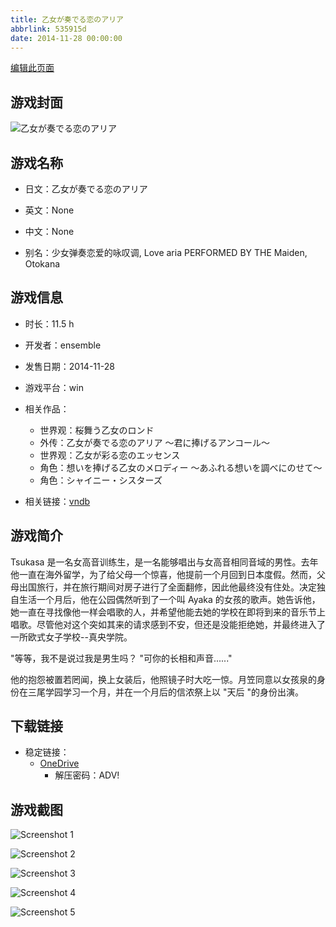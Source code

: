 ```yaml
---
title: 乙女が奏でる恋のアリア
abbrlink: 535915d
date: 2014-11-28 00:00:00
---
```

[编辑此页面](https://github.com/ACG-3/ADV3-source/blob/main/source/_posts/games/%E4%B9%99%E5%A5%B3%E3%81%8C%E5%A5%8F%E3%81%A7%E3%82%8B%E6%81%8B%E3%81%AE%E3%82%A2%E3%83%AA%E3%82%A2%20%EF%BD%9E%E5%90%9B%E3%81%AB%E6%8D%A7%E3%81%92%E3%82%8B%E3%82%A2%E3%83%B3%E3%82%B3%E3%83%BC%E3%83%AB%EF%BD%9E.md)

## 游戏封面

![乙女が奏でる恋のアリア](https://pan.timero.xyz/onedrive/img_lib_001/%E4%B9%99%E5%A5%B3%E3%81%8C%E5%A5%8F%E3%81%A7%E3%82%8B%E6%81%8B%E3%81%AE%E3%82%A2%E3%83%AA%E3%82%A2%20%EF%BD%9E%E5%90%9B%E3%81%AB%E6%8D%A7%E3%81%92%E3%82%8B%E3%82%A2%E3%83%B3%E3%82%B3%E3%83%BC%E3%83%AB%EF%BD%9E_cover.avif)


## 游戏名称

- 日文：乙女が奏でる恋のアリア
- 英文：None
- 中文：None

- 别名：少女弹奏恋爱的咏叹调, Love aria PERFORMED BY THE Maiden, Otokana


## 游戏信息

- 时长：11.5 h
- 开发者：ensemble
- 发售日期：2014-11-28
- 游戏平台：win
- 相关作品：
   - 世界观：桜舞う乙女のロンド
   - 外传：乙女が奏でる恋のアリア ～君に捧げるアンコール～
   - 世界观：乙女が彩る恋のエッセンス
   - 角色：想いを捧げる乙女のメロディー ～あふれる想いを調べにのせて～
   - 角色：シャイニー・シスターズ

- 相关链接：[vndb](https://vndb.org/v15653)


## 游戏简介

Tsukasa 是一名女高音训练生，是一名能够唱出与女高音相同音域的男性。去年他一直在海外留学，为了给父母一个惊喜，他提前一个月回到日本度假。然而，父母出国旅行，并在旅行期间对房子进行了全面翻修，因此他最终没有住处。决定独自生活一个月后，他在公园偶然听到了一个叫 Ayaka 的女孩的歌声。她告诉他，她一直在寻找像他一样会唱歌的人，并希望他能去她的学校在即将到来的音乐节上唱歌。尽管他对这个突如其来的请求感到不安，但还是没能拒绝她，并最终进入了一所欧式女子学校--真央学院。

"等等，我不是说过我是男生吗？
"可你的长相和声音......"

他的抱怨被置若罔闻，换上女装后，他照镜子时大吃一惊。月笠同意以女孩泉的身份在三尾学园学习一个月，并在一个月后的信浓祭上以 "天后 "的身份出演。




## 下载链接

- 稳定链接：
    - [OneDrive](https://pan.timero.xyz/onedrive/adv_lib_001/%E4%B9%99%E5%A5%B3%E3%81%8C%E5%A5%8F%E3%81%A7%E3%82%8B%E6%81%8B%E3%81%AE%E3%82%A2%E3%83%AA%E3%82%A2%20%EF%BD%9E%E5%90%9B%E3%81%AB%E6%8D%A7%E3%81%92%E3%82%8B%E3%82%A2%E3%83%B3%E3%82%B3%E3%83%BC%E3%83%AB%EF%BD%9E)
        - 解压密码：ADV!



## 游戏截图


![Screenshot 1](https://pan.timero.xyz/onedrive/img_lib_001/%E4%B9%99%E5%A5%B3%E3%81%8C%E5%A5%8F%E3%81%A7%E3%82%8B%E6%81%8B%E3%81%AE%E3%82%A2%E3%83%AA%E3%82%A2%20%EF%BD%9E%E5%90%9B%E3%81%AB%E6%8D%A7%E3%81%92%E3%82%8B%E3%82%A2%E3%83%B3%E3%82%B3%E3%83%BC%E3%83%AB%EF%BD%9E_Screenshot_1.avif)

![Screenshot 2](https://pan.timero.xyz/onedrive/img_lib_001/%E4%B9%99%E5%A5%B3%E3%81%8C%E5%A5%8F%E3%81%A7%E3%82%8B%E6%81%8B%E3%81%AE%E3%82%A2%E3%83%AA%E3%82%A2%20%EF%BD%9E%E5%90%9B%E3%81%AB%E6%8D%A7%E3%81%92%E3%82%8B%E3%82%A2%E3%83%B3%E3%82%B3%E3%83%BC%E3%83%AB%EF%BD%9E_Screenshot_2.avif)

![Screenshot 3](https://pan.timero.xyz/onedrive/img_lib_001/%E4%B9%99%E5%A5%B3%E3%81%8C%E5%A5%8F%E3%81%A7%E3%82%8B%E6%81%8B%E3%81%AE%E3%82%A2%E3%83%AA%E3%82%A2%20%EF%BD%9E%E5%90%9B%E3%81%AB%E6%8D%A7%E3%81%92%E3%82%8B%E3%82%A2%E3%83%B3%E3%82%B3%E3%83%BC%E3%83%AB%EF%BD%9E_Screenshot_3.avif)

![Screenshot 4](https://pan.timero.xyz/onedrive/img_lib_001/%E4%B9%99%E5%A5%B3%E3%81%8C%E5%A5%8F%E3%81%A7%E3%82%8B%E6%81%8B%E3%81%AE%E3%82%A2%E3%83%AA%E3%82%A2%20%EF%BD%9E%E5%90%9B%E3%81%AB%E6%8D%A7%E3%81%92%E3%82%8B%E3%82%A2%E3%83%B3%E3%82%B3%E3%83%BC%E3%83%AB%EF%BD%9E_Screenshot_4.avif)

![Screenshot 5](https://pan.timero.xyz/onedrive/img_lib_001/%E4%B9%99%E5%A5%B3%E3%81%8C%E5%A5%8F%E3%81%A7%E3%82%8B%E6%81%8B%E3%81%AE%E3%82%A2%E3%83%AA%E3%82%A2%20%EF%BD%9E%E5%90%9B%E3%81%AB%E6%8D%A7%E3%81%92%E3%82%8B%E3%82%A2%E3%83%B3%E3%82%B3%E3%83%BC%E3%83%AB%EF%BD%9E_Screenshot_5.avif)

